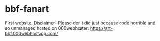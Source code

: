 # bbf-fanart
First website.
Disclaimer-
Please don't die just because code horrible and so unmanaged
hosted on 000webhoster:
https://art-bbf.000webhostapp.com/
